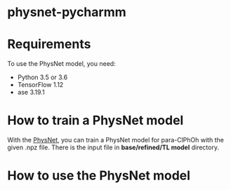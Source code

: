 # physnet-pycharmm

# Requirements
To use the PhysNet model, you need:
- Python 3.5 or 3.6
- TensorFlow 1.12
- ase 3.19.1

# How to train a PhysNet model
With the [PhysNet](https://github.com/MMunibas/PhysNet), you can train a PhysNet model for para-ClPhOh with the given .npz file. There is the input file in **base/refined/TL model** directory.

# How to use the PhysNet model
